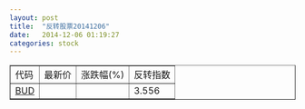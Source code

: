 ```yaml
---
layout: post
title:  "反转股票20141206"
date:   2014-12-06 01:19:27
categories: stock
---
```


<script type="text/javascript">
var stockList = []
stockList.push('gb_bud');
</script>

<table border="1">
 <tr>
 <td>代码</td>
  <td>最新价</td>
  <td>涨跌幅(%)</td>
 <td>反转指数</td>
</tr>
  <tr id="bud"><td><a href="http://stock.finance.sina.com.cn/usstock/quotes/BUD.html" target="_blank">BUD</a></td><td></td><td></td><td>3.556</td></tr>
</table>
